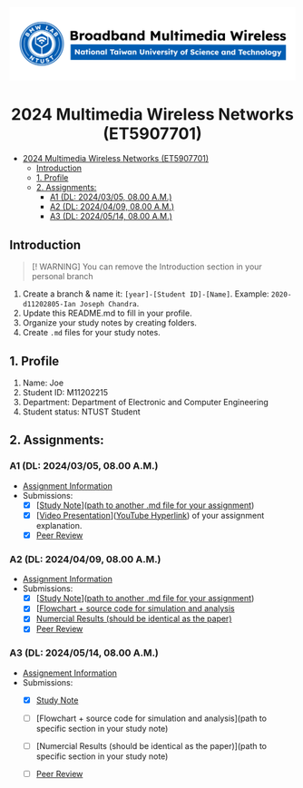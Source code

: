 
![](./assets/lab-logo.jpg)

# <center> 2024 Multimedia Wireless Networks (ET5907701) </center>

- [ 2024 Multimedia Wireless Networks (ET5907701) ](#-2024-multimedia-wireless-networks-et5907701-)
  - [Introduction](#introduction)
  - [1. Profile](#1-profile)
  - [2. Assignments:](#2-assignments)
    - [A1 (DL: 2024/03/05, 08.00 A.M.)](#a1-dl-20240305-0800-am)
    - [A2 (DL: 2024/04/09, 08.00 A.M.)](#a2-dl-20240409-0800-am)
    - [A3 (DL: 2024/05/14, 08.00 A.M.)](#a3-dl-20240514-0800-am)

## Introduction
> [! WARNING]
> You can remove the Introduction section in your personal branch

1. Create a branch & name it: `[year]-[Student ID]-[Name]`. Example: `2020-d11202805-Ian Joseph Chandra`.
2. Update this README.md to fill in your profile.
3. Organize your study notes by creating folders.
4. Create `.md` files for your study notes.

## 1. Profile
1. Name: Joe 
2. Student ID: M11202215
3. Department: Department of Electronic and Computer Engineering
4. Student status: NTUST Student

## 2. Assignments:

### A1 (DL: 2024/03/05, 08.00 A.M.)
- [Assignment Information](https://github.com/bmw-ece-ntust/multimedia-wireless-network?tab=readme-ov-file#a1-deadline-35-0800-am)
- Submissions:
  - [x] [[Study Note](https://github.com/bmw-ece-ntust/multimedia-wireless-network/blob/2024-M11202215-Joe/Assignment%201.md)]([path to another .md file for your assignment](https://github.com/bmw-ece-ntust/multimedia-wireless-network/blob/2024-M11202215-Joe/Assignment%201.md))
  - [x] [[Video Presentation](https://youtu.be/3iomU5Ju99g)]([YouTube Hyperlink](https://youtu.be/3iomU5Ju99g)) of your assignment explanation.
  - [x] [Peer Review](https://forms.gle/tPVAdfAc4hBiUtg88)

### A2 (DL: 2024/04/09, 08.00 A.M.)
- [Assignment Information](https://github.com/bmw-ece-ntust/multimedia-wireless-network?tab=readme-ov-file#a2-deadline-49-0800-am)
- Submissions:
  - [x] [[Study Note](https://docs.google.com/presentation/d/1V_IKQOSjb5Td9ssGuuCv1rWSTFXiejP6/edit?usp=sharing&ouid=102448646238024603669&rtpof=true&sd=true)]([path to another .md file for your assignment](https://docs.google.com/presentation/d/1V_IKQOSjb5Td9ssGuuCv1rWSTFXiejP6/edit?usp=sharing&ouid=102448646238024603669&rtpof=true&sd=true))
  - [x] [[Flowchart + source code for simulation and analysis](https://hackmd.io/IQPsFIoLTxyM_jBFCajUmA?both#41-Network-topology)
  - [x] [Numercial Results (should be identical as the paper)](https://hackmd.io/IQPsFIoLTxyM_jBFCajUmA?both#44-Test-result)
  - [x] [Peer Review](https://forms.gle/njd22Apu7ZGTbKzJ7)

### A3 (DL: 2024/05/14, 08.00 A.M.)
- [Assignement Information](https://github.com/bmw-ece-ntust/multimedia-wireless-network?tab=readme-ov-file#a3-deadline-514-0800-am)
- Submissions:
  - [x] [Study Note](https://docs.google.com/presentation/d/1V_IKQOSjb5Td9ssGuuCv1rWSTFXiejP6/edit#slide=id.p2)
  - [ ] [Flowchart + source code for simulation and analysis](path to specific section in your study note)
  - [ ] [Numercial Results (should be identical as the paper)](path to specific section in your study note)
  - [ ] [Peer Review](https://forms.gle/yVtjYqxZyRgcjbeE8)

